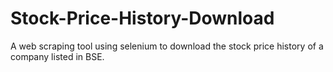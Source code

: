# Stock-Price-History-Download
A web scraping tool using selenium to download the stock price history of a company listed in BSE.
